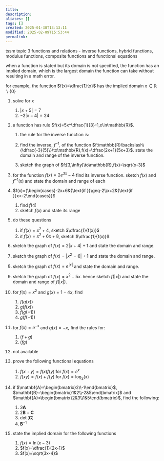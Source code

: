 ```yaml
---
title: 
description: 
aliases: []
tags: []
created: 2025-01-30T13:13:11
modified: 2025-02-09T15:53:44
permalink:
---
```




tssm topic 3
functions and relations - inverse functions, hybrid functions, modulus functions, composite functions and functional equations



when a function is stated but its domain is not specified, the function has an implied domain, which is the largest domain the function can take without resulting in a math error.

for example, the function $f(x)=\dfrac{1}{x}$ has the implied domain $x\in\mathbb{R}\backslash\{0\}$




1. solve for x
	1. $|x+5|=7$
	1. $-2|x-4|=24$

1. a function has rule $f(x)=5x^\dfrac{1}{3}-1,x\in\mathbb{R}$.
	1. the rule for the inverse function is:
	1. find the inverse, $f^{-1}$, of the function $f:\mathbb{R}\backslash\{\dfrac{-3}{5}\}\to\mathbb{R},f(x)=\dfrac{2x+1}{5x+3}$. state the domain and range of the inverse function.
	
	1. sketch the graph of $f:[3,\infty)\to\mathbb{R},f(x)=\sqrt{x-3}$

1. for the function $f(x)=2e^{3x}-4$ find its inverse function. sketch $f(x)$ and $f^{-1}(x)$ and state the domain and range of each

1. $f(x)={\begin{cases}-2x+6&{\text{if }}\geq-2\\x+2&{\text{if }}x<-2\end{cases}}$
	1. find $f(4)$
	1. sketch $f(x)$ and state its range

1. do these questions
	1. if $f(x)=x^2+4$, sketch $\dfrac{1}{f(x)}$
	1. if $f(x)=x^2+6x+8$, sketch $\dfrac{1}{f(x)}$

1. sketch the graph of $f(x)=2|x+4|+1$ and state the domain and range.

1. sketch the graph of $f(x)=|x^2=6|+1$ and state the domain and range.

1. sketch the graph of $f(x)=e^{|x|}$ and state the domain and range.

1. sketch the graph of $f(x)=x^2-5x$. hence sketch $f(|x|)$ and state the domain and range of $f(|x|)$.
1. for $f(x)=x^2$ and $g(x)=1-4x$, find
	1. $f(g(x))$
	1. $g(f(x))$
	1. $f(g(-1))$
	1. $g(f(-1))$
1. for $f(x)=e^{-x}$ and $g(x)=-x$, find the rules for:
	1. $(f+g)$
	1. $(fg)$
1. not available
1. prove the following functional equations
	1. $f(x+y)=f(x)f(y)$ for $f(x)=e^x$
	1. $f(xy)=f(x)+f(y)$ for $f(x)=\log_2(x)$
1. if $\mathbf{A}=\begin{bmatrix}2\\-1\end{bmatrix}$, $\mathbf{B}=\begin{bmatrix}1&2\\-2&5\end{bmatrix}$ and $\mathbf{A}=\begin{bmatrix}2&3\\1&5\end{bmatrix}$, find the following:
	1. $3\mathbf{A}$
	1. $2\mathbf{B}-\mathbf{C}$
	1. $\det(\mathbf{C})$
	1. $\mathbf{B}^{-1}$

1. state the implied domain for the following functions
	1. $f(x)=\ln(x-3)$
	1. $f(x)=\dfrac{1}{2x-1}$
	1. $f(x)=\sqrt{3x-4}$
